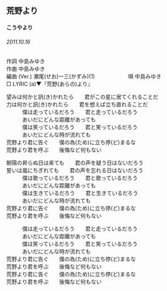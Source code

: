 ## 荒野より
#### こうやより
###### 2011.10.16


作詞     中島みゆき　　　　　   
作曲      中島みゆき  　　　   
編曲 (Ver.) 瀬尾(せお)一三(かずみ)(1)　　　　　　
唄  中島みゆき        
□ LYRIC (a)▼『荒野(あらの)より』   
   
   
望みは何かと訊(き)かれたら　　君がこの星に居てくれることだ   
力は何かと訊(き)かれたら　　君を想えば立ち直れることだ   
　　　僕は走っているだろう　　君と走っているだろう   
　　　あいだにどんな距離があっても   
　　　僕は笑っているだろう　　君と笑っているだろう   
　　　あいだにどんな時が流れても   
荒野より君に告ぐ　　僕の為(ため)に立ち停(ど)まるな   
荒野より君を呼ぶ　　後悔など何もない   
   
朝陽の昇らぬ日は来ても　　君の声を疑う日はないだろう   
誓いは嵐にちぎれても　　君の声を忘れる日はないだろう   
　　　僕は歌っているだろう　　君と歌っているだろう   
　　　あいだにどんな距離があっても   
　　　僕は生きているだろう　　君と生きているだろう   
　　　あいだにどんな時が流れても   
荒野より君に告ぐ　　僕の為(ため)に立ち停(ど)まるな   
荒野より君を呼ぶ　　後悔など何もない   
   
　　　僕は走っているだろう　　君と走っているだろう   
　　　あいだにどんな距離があっても   
　　　僕は笑っているだろう　　君と笑っているだろう   
　　　あいだにどんな時が流れても   
荒野より君に告ぐ　　僕の為(ため)に立ち停(ど)まるな   
荒野より君を呼ぶ　　後悔など何もない   
荒野より君に告ぐ　　僕の為(ため)に立ち停(ど)まるな   
荒野より君を呼ぶ　　後悔など何もない   